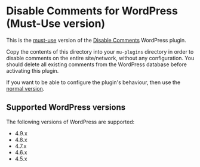 # Disable Comments for WordPress (Must-Use version)

This is the [must-use](http://codex.wordpress.org/Must_Use_Plugins) version of the [Disable Comments](https://wordpress.org/plugins/disable-comments/) WordPress plugin.

Copy the contents of this directory into your `mu-plugins` directory in order to disable comments on the entire site/network, without any configuration. You should delete all existing comments from the WordPress database before activating this plugin.

If you want to be able to configure the plugin's behaviour, then use the [normal version](https://wordpress.org/plugins/disable-comments/).

## Supported WordPress versions

The following versions of WordPress are supported:

* 4.9.x
* 4.8.x
* 4.7.x
* 4.6.x
* 4.5.x
